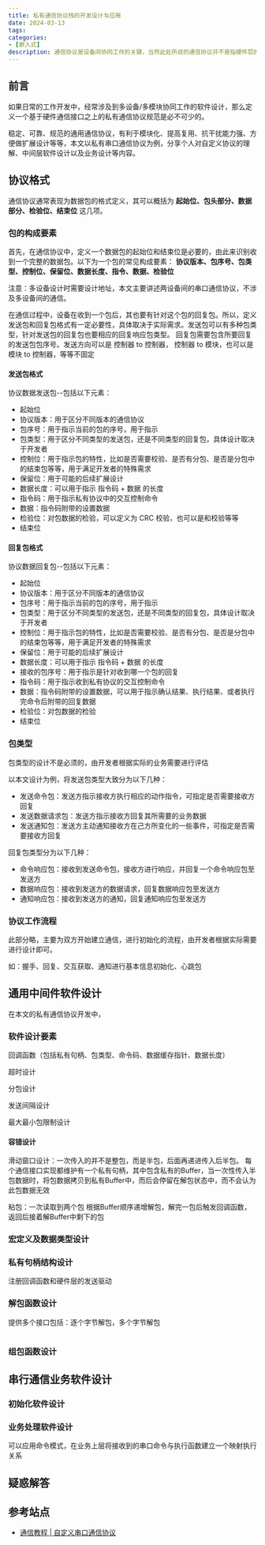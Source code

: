 ```yaml
---
title: 私有通信协议栈的开发设计与应用
date: 2024-03-13
tags:
categories:
- [嵌入式]
description: 通信协议是设备间协同工作的关键，当然此处所说的通信协议并不是指硬件层的 UART、IIC、SPI 等通信接口，也不是指 BLE、WI-FI、USB 此类数据传输协议，其是特指在已经实现设备间数据透明传输通路的基础上，再封装的一层私有协议，用于规范设备间业务数据/功能/命令等的交互，从而实现稳定可靠的多设备多模块间协同工作。
---
```




## 前言

如果日常的工作开发中，经常涉及到多设备/多模块协同工作的软件设计，那么定义一个基于硬件通信接口之上的私有通信协议规范是必不可少的。

稳定、可靠、规范的通用通信协议，有利于模块化、提高复用、抗干扰能力强、方便做扩展设计等等，本文以私有串口通信协议为例，分享个人对自定义协议的理解、中间层软件设计以及业务设计等内容。


## 协议格式

通信协议通常表现为数据包的格式定义，其可以概括为 **起始位、包头部分、数据部分、检验位、结束位** 这几项。

### 包的构成要素

首先，在通信协议中，定义一个数据包的起始位和结束位是必要的，由此来识别收到一个完整的数据包。以下为一个包的常见构成要素：
**协议版本、包序号、包类型、控制位、保留位、数据长度、指令、数据、检验位**

注意：多设备设计时需要设计地址，本文主要讲述两设备间的串口通信协议，不涉及多设备间的通信。

在通信过程中，设备在收到一个包后，其也要有针对这个包的回复包。所以，定义发送包和回复包格式有一定必要性，具体取决于实际需求。发送包可以有多种包类型，针对发送包的回复包也要相应的回复响应包类型。 回复包需要包含所要回复的发送包包序号。发送方向可以是 控制器 to 控制器， 控制器 to 模块，也可以是 模块 to 控制器，等等不固定


#### 发送包格式

协议数据发送包--包括以下元素：
- 起始位
- 协议版本：用于区分不同版本的通信协议
- 包序号：用于指示当前的包的序号，用于指示
- 包类型：用于区分不同类型的发送包，还是不同类型的回复包，具体设计取决于开发者
- 控制位：用于指示包的特性，比如是否需要校验、是否有分包、是否是分包中的结束包等等，用于满足开发者的特殊需求
- 保留位：用于可能的后续扩展设计
- 数据长度：可以用于指示 指令码 + 数据 的长度
- 指令码：用于指示私有协议中的交互控制命令
- 数据：指令码附带的设置数据
- 检验位：对包数据的检验，可以定义为 CRC 校验，也可以是和校验等等
- 结束位


#### 回复包格式

协议数据回复包--包括以下元素：
- 起始位
- 协议版本：用于区分不同版本的通信协议
- 包序号：用于指示当前的包的序号，用于指示
- 包类型：用于区分不同类型的发送包，还是不同类型的回复包，具体设计取决于开发者
- 控制位：用于指示包的特性，比如是否需要校验、是否有分包、是否是分包中的结束包等等，用于满足开发者的特殊需求
- 保留位：用于可能的后续扩展设计
- 数据长度：可以用于指示 指令码 + 数据 的长度
- 接收的包序号：用于指示是针对收到哪一个包的回复
- 指令码：用于指示收到私有协议的交互控制命令
- 数据：指令码附带的设置数据，可以用于指示确认结果、执行结果、或者执行完命令后附带的回复数据
- 检验位：对包数据的检验
- 结束位

### 包类型

包类型的设计不是必须的，由开发者根据实际的业务需要进行评估

以本文设计为例，将发送包类型大致分为以下几种：
- 发送命令包：发送方指示接收方执行相应的动作指令，可指定是否需要接收方回复
- 发送数据请求包：发送方指示接收方回复其所需要的业务数据
- 发送通知包：发送方主动通知接收方在己方所变化的一些事件，可指定是否需要接收方回复

回复包类型分为以下几种：
- 命令响应包：接收到发送命令包，接收方进行响应，并回复一个命令响应包至发送方
- 数据响应包：接收到发送方的数据请求，回复数据响应包至发送方
- 通知响应包：接收到发送方的通知，回复通知响应包至发送方


### 协议工作流程

此部分略，主要为双方开始建立通信，进行初始化的流程，由开发者根据实际需要进行设计即可。

如：握手、回复、交互获取、通知进行基本信息初始化、心跳包



## 通用中间件软件设计

在本文的私有通信协议开发中，


### 软件设计要素

回调函数（包括私有句柄、包类型、命令码、数据缓存指针、数据长度）

超时设计

分包设计

发送间隔设计

最大最小包限制设计



#### 容错设计

滑动窗口设计：一次传入的并不是整包，而是半包，后面再递进传入后半包。
每个通信接口实现都维护有一个私有句柄，其中包含私有的Buffer，当一次性传入半包数据时，将包数据拷贝到私有Buffer中，而后会停留在解包状态中，而不会认为此包数据无效


粘包：一次读取到两个包
根据Buffer顺序递增解包，解完一包后触发回调函数，返回后接着解Buffer中剩下的包


### 宏定义及数据类型设计


### 私有句柄结构设计

注册回调函数和硬件层的发送驱动


### 解包函数设计

提供多个接口包括：逐个字节解包，多个字节解包

```c

```


### 组包函数设计






## 串行通信业务软件设计



### 初始化软件设计



### 业务处理软件设计

可以应用命令模式，在业务上层将接收到的串口命令与执行函数建立一个映射执行关系


## 疑惑解答



## 参考站点


- [通信教程 | 自定义串口通信协议](https://blog.csdn.net/ybhuangfugui/article/details/123143683)


